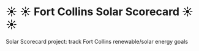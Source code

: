 # :sunny: :sunny: Fort Collins Solar Scorecard :sunny: :sunny:
Solar Scorecard project: track Fort Collins renewable/solar energy goals
